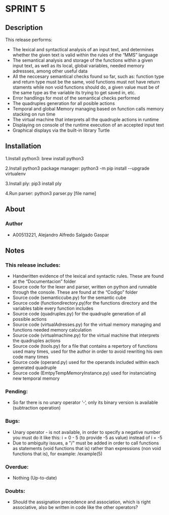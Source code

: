 # SPRINT 5

## Description
This release performs: 
* The lexical and syntactical analysis of an input text, and determines whether the given text is valid within the rules of the “MMS” language
* The semantical analysis and storage of the functions within a given input text, as well as its local, global variables, needed memory adressses, among other useful data
* All the neccesary semantical checks found so far, such as: function type and return type must be the same, void functions must not have return staments while non void functions should do, a given value must be of the same type as the variable its trying to get saved in, etc.
* Error handlings for most of the semantical checks performed
* The quadruples generation for all posible actions
* Temporal and global Memory managing based on function calls memory stacking on run time
* The virtual machine that interprets all the quadruple actions in runtime
* Displaying on console of the runtime execution of an accepted input text
* Graphical displays via the built-in library Turtle

## Installation 
1.Install python3: brew install python3

2.Install python3 package manager: python3 -m pip install --upgrade virtualenv

3.Install ply: pip3 install ply

4.Run parser: python3 parser.py [file name]
 

## About

### Author
* A00513221, Alejandro Alfredo Salgado Gaspar

## Notes
### This release includes:
* Handwritten evidence of the lexical and syntactic rules. These are found at the “Documentacion” folder
* Source code for the lexer and parser, written on python and runnable through the console. These are found at the “Codigo” folder
* Source code (semanticcube.py) for the semantic cube
* Source code (functiondirectory.py)for the functions directory and the variables table every function includes
* Source code (quadruples.py) for the quadruple generation of all possible actions
* Source code (virtualAdresses.py) for the virtual memory managing and functions needed memory calculation
* Source code (virtualmachine.py) for the virtual machine that interprets the quadruples actions
* Source code (tools.py) for a file that contains a repertory of functions used many times, used for the author in order to avoid rewriting his own code many times 
* Source code (operand.py) used for the operands included within each generated quadruple
* Source code (EmtpyTempMemoryInstance.py) used for instanciating new temporal memory


### Pending:
* So far there is no unary operator ‘-‘, only its binary version is available (subtraction operation)

### Bugs:
* Unary operator - is not available, in order to specify a negative number you must do it like this: i = 0 - 5 (to provide -5 as value) instead of i = -5
* Due to ambiguity issues, a "/" must be added in order to call functions as statements (void functions that is) rather than expressions (non void functions that is), for example: /example(5)

### Overdue:
* Nothing (Up-to-date) 

### Doubts:
* Should the assignation precedence and association, which is right associative, also be written in code like the other operators?
